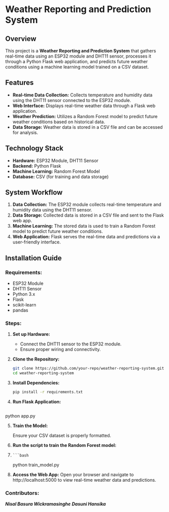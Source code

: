 # Weather Reporting and Prediction System

## Overview
This project is a **Weather Reporting and Prediction System** that gathers real-time data using an ESP32 module and DHT11 sensor, processes it through a Python Flask web application, and predicts future weather conditions using a machine learning model trained on a CSV dataset.

## Features
- **Real-time Data Collection:** Collects temperature and humidity data using the DHT11 sensor connected to the ESP32 module.
- **Web Interface:** Displays real-time weather data through a Flask web application.
- **Weather Prediction:** Utilizes a Random Forest model to predict future weather conditions based on historical data.
- **Data Storage:** Weather data is stored in a CSV file and can be accessed for analysis.

## Technology Stack
- **Hardware:** ESP32 Module, DHT11 Sensor
- **Backend:** Python Flask
- **Machine Learning:** Random Forest Model
- **Database:** CSV (for training and data storage)

## System Workflow
1. **Data Collection:** The ESP32 module collects real-time temperature and humidity data using the DHT11 sensor.
2. **Data Storage:** Collected data is stored in a CSV file and sent to the Flask web app.
3. **Machine Learning:** The stored data is used to train a Random Forest model to predict future weather conditions.
4. **Web Application:** Flask serves the real-time data and predictions via a user-friendly interface.

## Installation Guide
### Requirements:
- ESP32 Module
- DHT11 Sensor
- Python 3.x
- Flask
- scikit-learn
- pandas

### Steps:
1. **Set up Hardware:**
   - Connect the DHT11 sensor to the ESP32 module.
   - Ensure proper wiring and connectivity.

2. **Clone the Repository:**
   ```bash
   git clone https://github.com/your-repo/weather-reporting-system.git
   cd weather-reporting-system

3. **Install Dependencies:**
   ```bash
   pip install -r requirements.txt

4.  **Run Flask Application:**
    ```bash
   python app.py

5.  **Train the Model:**
   
    Ensure your CSV dataset is properly formatted.

6.  **Run the script to train the Random Forest model:**
7.     ```bash
    python train_model.py

8.  **Access the Web App:**
    Open your browser and navigate to http://localhost:5000 to view real-time weather data and predictions.

### Contributors:
***Nisal Basura Wickramasinghe***
***Dasuni Hansika***
